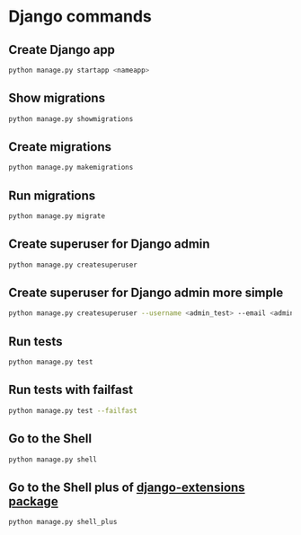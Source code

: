 # Django commands

## Create Django app

```sh
python manage.py startapp <nameapp>
```

## Show migrations

```sh
python manage.py showmigrations
```

## Create migrations

```sh
python manage.py makemigrations
```

## Run migrations

```sh
python manage.py migrate
```

## Create superuser for Django admin

```sh
python manage.py createsuperuser
```

## Create superuser for Django admin more simple

```sh
python manage.py createsuperuser --username <admin_test> --email <admin_test@mail.com>
```

## Run tests

```sh
python manage.py test
```

## Run tests with failfast

```sh
python manage.py test --failfast
```

## Go to the Shell

```sh
python manage.py shell
```

## Go to the Shell plus of [django-extensions package](https://github.com/django-extensions/django-extensions)

```sh
python manage.py shell_plus
```